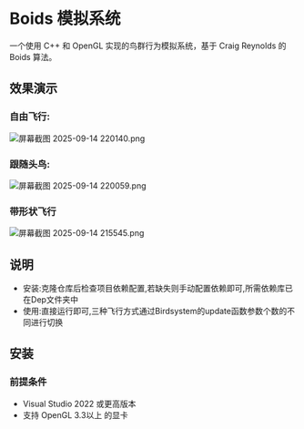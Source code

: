 # Boids 模拟系统

一个使用 C++ 和 OpenGL 实现的鸟群行为模拟系统，基于 Craig Reynolds 的 Boids 算法。

## 效果演示

### 自由飞行:

![屏幕截图 2025-09-14 220140.png](C:\Users\nkvd\Pictures\Screenshots\屏幕截图%202025-09-14%20220140.png)

### 跟随头鸟:

![屏幕截图 2025-09-14 220059.png](C:\Users\nkvd\Pictures\Screenshots\屏幕截图%202025-09-14%20220059.png)

### 带形状飞行

![屏幕截图 2025-09-14 215545.png](C:\Users\nkvd\Pictures\Screenshots\屏幕截图%202025-09-14%20215545.png)



## 说明

- 安装:克隆仓库后检查项目依赖配置,若缺失则手动配置依赖即可,所需依赖库已在Dep文件夹中
- 使用:直接运行即可,三种飞行方式通过Birdsystem的update函数参数个数的不同进行切换

## 安装

### 前提条件

- Visual Studio 2022 或更高版本
- 支持 OpenGL 3.3以上 的显卡
